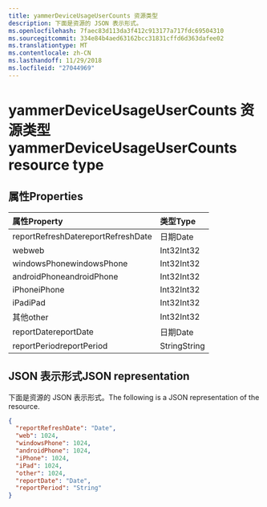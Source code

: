 ```yaml
---
title: yammerDeviceUsageUserCounts 资源类型
description: 下面是资源的 JSON 表示形式。
ms.openlocfilehash: 7faec83d113da3f412c913177a717fdc69504310
ms.sourcegitcommit: 334e84b4aed63162bcc31831cffd6d363dafee02
ms.translationtype: MT
ms.contentlocale: zh-CN
ms.lasthandoff: 11/29/2018
ms.locfileid: "27044969"
---
```

# <a name="yammerdeviceusageusercounts-resource-type"></a><span data-ttu-id="8ff69-103">yammerDeviceUsageUserCounts 资源类型</span><span class="sxs-lookup"><span data-stu-id="8ff69-103">yammerDeviceUsageUserCounts resource type</span></span>

## <a name="properties"></a><span data-ttu-id="8ff69-104">属性</span><span class="sxs-lookup"><span data-stu-id="8ff69-104">Properties</span></span>

| <span data-ttu-id="8ff69-105">属性</span><span class="sxs-lookup"><span data-stu-id="8ff69-105">Property</span></span>          | <span data-ttu-id="8ff69-106">类型</span><span class="sxs-lookup"><span data-stu-id="8ff69-106">Type</span></span>   |
| :---------------- | :----- |
| <span data-ttu-id="8ff69-107">reportRefreshDate</span><span class="sxs-lookup"><span data-stu-id="8ff69-107">reportRefreshDate</span></span> | <span data-ttu-id="8ff69-108">日期</span><span class="sxs-lookup"><span data-stu-id="8ff69-108">Date</span></span>   |
| <span data-ttu-id="8ff69-109">web</span><span class="sxs-lookup"><span data-stu-id="8ff69-109">web</span></span>               | <span data-ttu-id="8ff69-110">Int32</span><span class="sxs-lookup"><span data-stu-id="8ff69-110">Int32</span></span>  |
| <span data-ttu-id="8ff69-111">windowsPhone</span><span class="sxs-lookup"><span data-stu-id="8ff69-111">windowsPhone</span></span>      | <span data-ttu-id="8ff69-112">Int32</span><span class="sxs-lookup"><span data-stu-id="8ff69-112">Int32</span></span>  |
| <span data-ttu-id="8ff69-113">androidPhone</span><span class="sxs-lookup"><span data-stu-id="8ff69-113">androidPhone</span></span>      | <span data-ttu-id="8ff69-114">Int32</span><span class="sxs-lookup"><span data-stu-id="8ff69-114">Int32</span></span>  |
| <span data-ttu-id="8ff69-115">iPhone</span><span class="sxs-lookup"><span data-stu-id="8ff69-115">iPhone</span></span>            | <span data-ttu-id="8ff69-116">Int32</span><span class="sxs-lookup"><span data-stu-id="8ff69-116">Int32</span></span>  |
| <span data-ttu-id="8ff69-117">iPad</span><span class="sxs-lookup"><span data-stu-id="8ff69-117">iPad</span></span>              | <span data-ttu-id="8ff69-118">Int32</span><span class="sxs-lookup"><span data-stu-id="8ff69-118">Int32</span></span>  |
| <span data-ttu-id="8ff69-119">其他</span><span class="sxs-lookup"><span data-stu-id="8ff69-119">other</span></span>             | <span data-ttu-id="8ff69-120">Int32</span><span class="sxs-lookup"><span data-stu-id="8ff69-120">Int32</span></span>  |
| <span data-ttu-id="8ff69-121">reportDate</span><span class="sxs-lookup"><span data-stu-id="8ff69-121">reportDate</span></span>        | <span data-ttu-id="8ff69-122">日期</span><span class="sxs-lookup"><span data-stu-id="8ff69-122">Date</span></span>   |
| <span data-ttu-id="8ff69-123">reportPeriod</span><span class="sxs-lookup"><span data-stu-id="8ff69-123">reportPeriod</span></span>      | <span data-ttu-id="8ff69-124">String</span><span class="sxs-lookup"><span data-stu-id="8ff69-124">String</span></span> |

## <a name="json-representation"></a><span data-ttu-id="8ff69-125">JSON 表示形式</span><span class="sxs-lookup"><span data-stu-id="8ff69-125">JSON representation</span></span>

<span data-ttu-id="8ff69-126">下面是资源的 JSON 表示形式。</span><span class="sxs-lookup"><span data-stu-id="8ff69-126">The following is a JSON representation of the resource.</span></span>

<!-- {
  "blockType": "resource",
  "@odata.type": "microsoft.graph.yammerDeviceUsageUserCounts"
} -->

```json
{
  "reportRefreshDate": "Date", 
  "web": 1024, 
  "windowsPhone": 1024, 
  "androidPhone": 1024, 
  "iPhone": 1024, 
  "iPad": 1024, 
  "other": 1024, 
  "reportDate": "Date", 
  "reportPeriod": "String"
}
```
